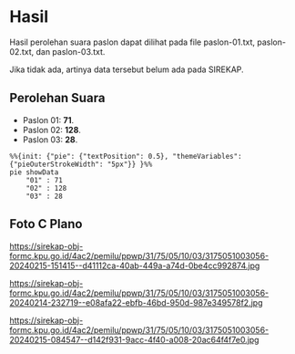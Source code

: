 # Hasil

Hasil perolehan suara paslon dapat dilihat pada file paslon-01.txt, paslon-02.txt, dan paslon-03.txt.

Jika tidak ada, artinya data tersebut belum ada pada SIREKAP.

## Perolehan Suara

 * Paslon 01: **71**.
 * Paslon 02: **128**.
 * Paslon 03: **28**.

```mermaid
%%{init: {"pie": {"textPosition": 0.5}, "themeVariables": {"pieOuterStrokeWidth": "5px"}} }%%
pie showData
    "01" : 71
    "02" : 128
    "03" : 28
```
## Foto C Plano

https://sirekap-obj-formc.kpu.go.id/4ac2/pemilu/ppwp/31/75/05/10/03/3175051003056-20240215-151415--d41112ca-40ab-449a-a74d-0be4cc992874.jpg

https://sirekap-obj-formc.kpu.go.id/4ac2/pemilu/ppwp/31/75/05/10/03/3175051003056-20240214-232719--e08afa22-ebfb-46bd-950d-987e349578f2.jpg

https://sirekap-obj-formc.kpu.go.id/4ac2/pemilu/ppwp/31/75/05/10/03/3175051003056-20240215-084547--d142f931-9acc-4f40-a008-20ac64f4f7e0.jpg
